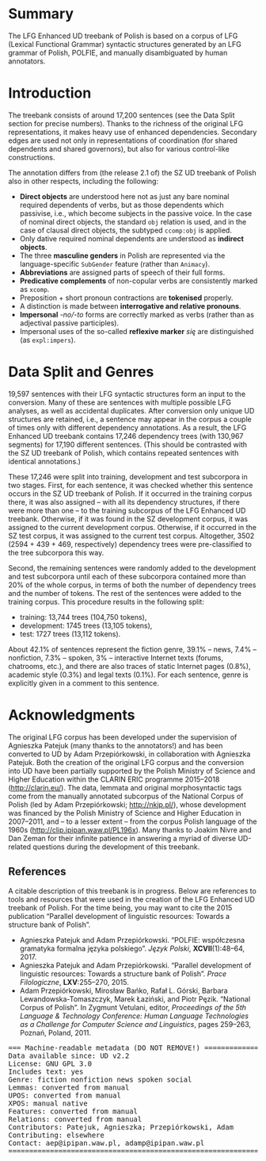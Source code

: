 # Summary

The LFG Enhanced UD treebank of Polish is based on a corpus of LFG (Lexical Functional Grammar) syntactic structures generated by an LFG grammar of Polish, POLFIE, and manually disambiguated by human annotators.

# Introduction

The treebank consists of around 17,200 sentences (see the Data Split section for precise numbers).  Thanks to the richness of the original LFG representations, it makes heavy use of enhanced dependencies.  Secondary edges are used not only in representations of coordination (for shared dependents and shared governors), but also for various control-like constructions.

The annotation differs from (the release 2.1 of) the SZ UD treebank of Polish also in other respects, including the following:
* __Direct objects__ are understood here not as just any bare nominal required dependents of verbs, but as those dependents which passivise, i.e., which become subjects in the passive voice.  In the case of nominal direct objects, the standard `obj` relation is used, and in the case of clausal direct objects, the subtyped `ccomp:obj` is applied.
* Only dative required nominal dependents are understood as __indirect objects__.  
* The three __masculine genders__ in Polish are represented via the language-specific `SubGender` feature (rather than `Animacy`).
* __Abbreviations__ are assigned parts of speech of their full forms.
* __Predicative complements__ of non-copular verbs are consistently marked as `xcomp`.
* Preposition + short pronoun contractions are __tokenised__ properly.
* A distinction is made between __interrogative and relative pronouns__.
* __Impersonal__ _-no/-to_ forms are correctly marked as verbs (rather than as adjectival passive participles).
* Impersonal uses of the so-called __reflexive marker__ _się_ are distinguished (as `expl:impers`).

# Data Split and Genres

19,597 sentences with their LFG syntactic structures form an input to the conversion.  Many of these are sentences with multiple possible LFG analyses, as well as accidental duplicates.  After conversion only unique UD structures are retained, i.e., a sentence may appear in the corpus a couple of times only with different dependency annotations.  As a result, the LFG Enhanced UD treebank contains 17,246 dependency trees (with 130,967 segments) for 17,190 different sentences.  (This should be contrasted with the SZ UD treebank of Polish, which contains repeated sentences with identical annotations.)

These 17,246 were split into training, development and test subcorpora in two stages.  First, for each sentence, it was checked whether this sentence occurs in the SZ UD treebank of Polish.  If it occurred in the training corpus there, it was also assigned – with all its dependency structures, if there were more than one – to the training subcorpus of the LFG Enhanced UD treebank.  Otherwise, if it was found in the SZ development corpus, it was assigned to the current development corpus.  Otherwise, if it occurred in the SZ test corpus, it was assigned to the current test corpus.  Altogether, 3502 (2594 + 439 + 469, respectively) dependency trees were pre-classified to the tree subcorpora this way.  

Second, the remaining sentences were randomly added to the development and test subcorpora until each of these subcorpora contained more than 20\% of the whole corpus, in terms of both the number of dependency trees and the number of tokens.  The rest of the sentences were added to the training corpus.  This procedure results in the following split:
* training: 13,744 trees (104,750 tokens),
* development: 1745 trees (13,105 tokens),
* test: 1727 trees (13,112 tokens).

About 42.1% of sentences represent the fiction genre, 39.1% – news, 7.4\% – nonfiction, 7.3% – spoken, 3% – interactive Internet texts (forums, chatrooms, etc.), and there are also traces of static Internet pages (0.8%), academic style (0.3%) and legal texts (0.1%).  For each sentence, genre is explicitly given in a comment to this sentence.


# Acknowledgments

The original LFG corpus has been developed under the supervision of Agnieszka Patejuk (many thanks to the annotators!) and has been converted to UD by Adam Przepiórkowski, in collaboration with Agnieszka Patejuk.  Both the creation of the original LFG corpus and the conversion into UD have been partially supported by the Polish Ministry of Science and Higher Education within the CLARIN ERIC programme 2015–2018 (http://clarin.eu/).  The data, lemmata and original morphosyntactic tags come from the manually annotated subcorpus of the National Corpus of Polish (led by Adam Przepiórkowski; http://nkjp.pl/), whose development was financed by the Polish Ministry of Science and Higher Education in 2007–2011, and – to a lesser extent – from the corpus Polish language of the 1960s (http://clip.ipipan.waw.pl/PL196x).  Many thanks to Joakim Nivre and Dan Zeman for their infinite patience in answering a myriad of diverse UD-related questions during the development of this treebank.


## References

A citable description of this treebank is in progress.  Below are references to tools and resources that were used in the creation of the LFG Enhanced UD treebank of Polish.  For the time being, you may want to cite the 2015 publication “Parallel development of linguistic resources: Towards a structure bank of Polish”.

* Agnieszka Patejuk and Adam Przepiórkowski. “POLFIE: współczesna gramatyka formalna języka polskiego”. _Język Polski_, __XCVII__(1):48–64, 2017.
* Agnieszka Patejuk and Adam Przepiórkowski. “Parallel development of linguistic resources: Towards a structure bank of Polish”. _Prace Filologiczne_, __LXV__:255–270, 2015. 
* Adam Przepiórkowski, Mirosław Bańko, Rafał L. Górski, Barbara Lewandowska-Tomaszczyk, Marek Łaziński, and Piotr Pęzik. “National Corpus of Polish”. In Zygmunt Vetulani, editor, *Proceedings of the 5th Language & Technology Conference: Human Language Technologies as a Challenge for Computer Science and Linguistics*, pages 259–263, Poznań, Poland, 2011.


<pre>
=== Machine-readable metadata (DO NOT REMOVE!) ================================
Data available since: UD v2.2
License: GNU GPL 3.0
Includes text: yes
Genre: fiction nonfiction news spoken social
Lemmas: converted from manual
UPOS: converted from manual
XPOS: manual native
Features: converted from manual
Relations: converted from manual
Contributors: Patejuk, Agnieszka; Przepiórkowski, Adam
Contributing: elsewhere
Contact: aep@ipipan.waw.pl, adamp@ipipan.waw.pl
===============================================================================
</pre>
